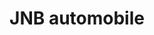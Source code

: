 ---
title: "JNB automobile"
url: /fleury-les-aubrais/jnb-automobile/
shop: réparation de voitures
---